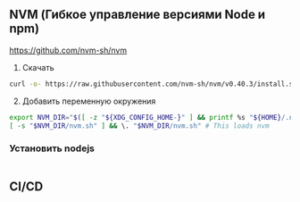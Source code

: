 
## NVM (Гибкое управление версиями Node и npm)

https://github.com/nvm-sh/nvm

1) Скачать
```bash
curl -o- https://raw.githubusercontent.com/nvm-sh/nvm/v0.40.3/install.sh | bash
```
2) Добавить переменную окружения
```bash
export NVM_DIR="$([ -z "${XDG_CONFIG_HOME-}" ] && printf %s "${HOME}/.nvm" || printf %s "${XDG_CONFIG_HOME}/nvm")"
[ -s "$NVM_DIR/nvm.sh" ] && \. "$NVM_DIR/nvm.sh" # This loads nvm
```

### Установить nodejs

```bash nvm install 22.17.0
```



## CI/CD




